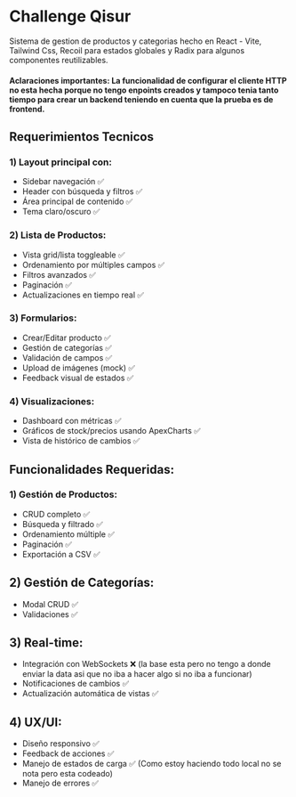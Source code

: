 
# Challenge Qisur

Sistema de gestion de productos y categorias hecho en React - Vite, Tailwind Css, Recoil para estados globales y Radix para algunos componentes reutilizables.

#### Aclaraciones importantes: La funcionalidad de configurar el cliente HTTP no esta hecha porque no tengo enpoints creados y tampoco tenia tanto tiempo para crear un backend teniendo en cuenta que la prueba es de frontend.

## Requerimientos Tecnicos
###  1) Layout principal con:
- Sidebar navegación ✅
- Header con búsqueda y filtros ✅
- Área principal de contenido ✅
- Tema claro/oscuro ✅
### 2) Lista de Productos:
- Vista grid/lista toggleable ✅
-  Ordenamiento por múltiples campos ✅
- Filtros avanzados ✅
- Paginación ✅
- Actualizaciones en tiempo real ✅
### 3) Formularios:
- Crear/Editar producto ✅
- Gestión de categorías ✅
- Validación de campos ✅
- Upload de imágenes (mock) ✅
- Feedback visual de estados ✅
### 4) Visualizaciones:
- Dashboard con métricas ✅
- Gráficos de stock/precios usando ApexCharts ✅
- Vista de histórico de cambios ✅

## Funcionalidades Requeridas:

### 1) Gestión de Productos:
- CRUD completo ✅
- Búsqueda y filtrado ✅
- Ordenamiento múltiple ✅
- Paginación ✅
- Exportación a CSV ✅

## 2) Gestión de Categorías:
- Modal CRUD ✅
- Validaciones ✅
## 3) Real-time:
- Integración con WebSockets ❌ (la base esta pero no tengo a donde enviar la data asi que no iba a hacer algo si no iba a funcionar)
- Notificaciones de cambios ✅
- Actualización automática de vistas ✅
## 4) UX/UI:
- Diseño responsivo ✅
- Feedback de acciones ✅
- Manejo de estados de carga ✅ (Como estoy haciendo todo local no se nota pero esta codeado)
- Manejo de errores ✅